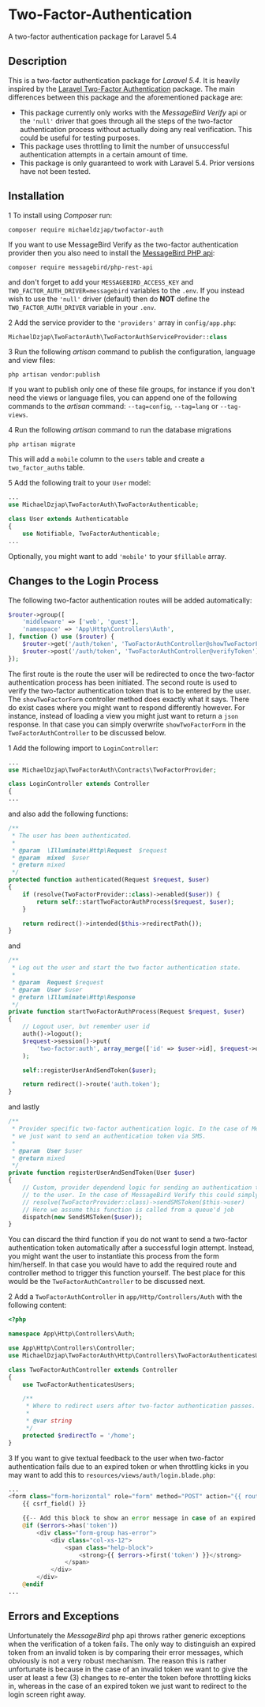 # Two-Factor-Authentication
A two-factor authentication package for Laravel 5.4

## Description
This is a two-factor authentication package for *Laravel 5.4*. It is heavily inspired by the [Laravel Two-Factor Authentication](https://github.com/srmklive/laravel-twofactor-authentication) package. The main differences between this package and the aforementioned package are:

- This package currently only works with the *MessageBird Verify* api or the `'null'` driver that goes through all the steps of the two-factor authentication process without actually doing any real verification. This could be useful for testing purposes.
- This package uses throttling to limit the number of unsuccessful authentication attempts in a certain amount of time.
- This package is only guaranteed to work with Laravel 5.4. Prior versions have not been tested.

## Installation
1 To install using *Composer* run:
```
composer require michaeldzjap/twofactor-auth
```
If you want to use MessageBird Verify as the two-factor authentication provider then you also need to install the [MessageBird PHP api](https://github.com/messagebird/php-rest-api):
```
composer require messagebird/php-rest-api
```
and don't forget to add your `MESSAGEBIRD_ACCESS_KEY` and `TWO_FACTOR_AUTH_DRIVER=messagebird` variables to the `.env`. If you instead wish to use the `'null'` driver (default) then do **NOT** define the `TWO_FACTOR_AUTH_DRIVER` variable in your `.env`.

2 Add the service provider to the `'providers'` array in `config/app.php`:
```php
MichaelDzjap\TwoFactorAuth\TwoFactorAuthServiceProvider::class
```
3 Run the following *artisan* command to publish the configuration, language and view files:
```
php artisan vendor:publish
```
If you want to publish only one of these file groups, for instance if you don't need the views or language files, you can append one of the following commands to the *artisan* command: `--tag=config`, `--tag=lang` or `--tag-views`.

4 Run the following *artisan* command to run the database migrations
```
php artisan migrate
```
This will add a `mobile` column to the `users` table and create a `two_factor_auths` table.

5 Add the following trait to your `User` model:
```php
...
use MichaelDzjap\TwoFactorAuth\TwoFactorAuthenticable;

class User extends Authenticatable
{
    use Notifiable, TwoFactorAuthenticable;
...
```
Optionally, you might want to add `'mobile'` to your `$fillable` array.

## Changes to the Login Process
The following two-factor authentication routes will be added automatically:
```php
$router->group([
    'middleware' => ['web', 'guest'],
    'namespace' => 'App\Http\Controllers\Auth',
], function () use ($router) {
    $router->get('/auth/token', 'TwoFactorAuthController@showTwoFactorForm')->name('auth.token');
    $router->post('/auth/token', 'TwoFactorAuthController@verifyToken');
});
```
The first route is the route the user will be redirected to once the two-factor authentication process has been initiated. The second route is used to verify the two-factor authentication token that is to be entered by the user. The `showTwoFactorForm` controller method does exactly what it says. There do exist cases where you might want to respond differently however. For instance, instead of loading a view you might just want to return a `json` response. In that case you can simply overwrite `showTwoFactorForm` in the `TwoFactorAuthController` to be discussed below.

1 Add the following import to `LoginController`:
```php
...
use MichaelDzjap\TwoFactorAuth\Contracts\TwoFactorProvider;

class LoginController extends Controller
{
...
```
and also add the following functions:
```php
/**
 * The user has been authenticated.
 *
 * @param  \Illuminate\Http\Request  $request
 * @param  mixed  $user
 * @return mixed
 */
protected function authenticated(Request $request, $user)
{
    if (resolve(TwoFactorProvider::class)->enabled($user)) {
        return self::startTwoFactorAuthProcess($request, $user);
    }

    return redirect()->intended($this->redirectPath());
}
```
and
```php
/**
 * Log out the user and start the two factor authentication state.
 *
 * @param  Request $request
 * @param  User $user
 * @return \Illuminate\Http\Response
 */
private function startTwoFactorAuthProcess(Request $request, $user)
{
    // Logout user, but remember user id
    auth()->logout();
    $request->session()->put(
        'two-factor:auth', array_merge(['id' => $user->id], $request->only('email', 'remember'))
    );

    self::registerUserAndSendToken($user);

    return redirect()->route('auth.token');
}
```
and lastly
```php
/**
 * Provider specific two-factor authentication logic. In the case of MessageBird
 * we just want to send an authentication token via SMS.
 *
 * @param  User $user
 * @return mixed
 */
private function registerUserAndSendToken(User $user)
{
    // Custom, provider dependend logic for sending an authentication token 
    // to the user. In the case of MessageBird Verify this could simply be
    // resolve(TwoFactorProvider::class)->sendSMSToken($this->user)
    // Here we assume this function is called from a queue'd job
    dispatch(new SendSMSToken($user));
}
```
You can discard the third function if you do not want to send a two-factor authentication token automatically after a successful login attempt. Instead, you might want the user to instantiate this process from the form him/herself. In that case you would have to add the required route and controller method to trigger this function yourself. The best place for this would be the `TwoFactorAuthController` to be discussed next.

2 Add a `TwoFactorAuthController` in `app/Http/Controllers/Auth` with the following content:
```php
<?php

namespace App\Http\Controllers\Auth;

use App\Http\Controllers\Controller;
use MichaelDzjap\TwoFactorAuth\Http\Controllers\TwoFactorAuthenticatesUsers;

class TwoFactorAuthController extends Controller
{
    use TwoFactorAuthenticatesUsers;

    /**
     * Where to redirect users after two-factor authentication passes.
     *
     * @var string
     */
    protected $redirectTo = '/home';
}
```
3 If you want to give textual feedback to the user when two-factor authentication fails due to an expired token or when throttling kicks in you may want to add this to `resources/views/auth/login.blade.php`:
```php
...
<form class="form-horizontal" role="form" method="POST" action="{{ route('login') }}">
    {{ csrf_field() }}

    {{-- Add this block to show an error message in case of an expired token or user lockout --}}
    @if ($errors->has('token'))
        <div class="form-group has-error">
            <div class="col-xs-12">
                <span class="help-block">
                    <strong>{{ $errors->first('token') }}</strong>
                </span>
            </div>
        </div>
    @endif
...
```

## Errors and Exceptions
Unfortunately the *MessageBird* php api throws rather generic exceptions when the verification of a token fails. The only way to distinguish an expired token from an invalid token is by comparing their error messages, which obviously is not a very robust mechanism. The reason this is rather unfortunate is because in the case of an invalid token we want to give the user at least a few (3) changes to re-enter the token before throttling kicks in, whereas in the case of an expired token we just want to redirect to the login screen right away.
